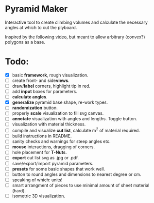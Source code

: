 # Pyramid Maker

Interactive tool to create climbing volumes and calculate the necessary angles at which to cut the plyboard.

Inspired by the [following video](https://www.youtube.com/watch?v=Lp2mkK2qPTc), but meant to allow arbitrary (convex?) polygons as a base.

# Todo:

- [x] basic **framework**, rough visualization.
- [ ] create front- and side**views**.
- [ ] draw/**label** corners, highlight tip in red.
- [ ] add **input** boxes for parameters.
- [ ] **calculate angles**.
- [x] **generalize** pyramid base shape, re-work types.
- [ ] **randomization** button.
- [ ] properly **scale** visualization to fill svg canvas.
- [ ] **annotate** visualization with angles and lengths. Toggle button.
- [ ] visualization with material thickness.
- [ ] compile and visualize **cut list**, calculate m<sup>2</sup> of material required.
- [ ] build instructions in README.
- [ ] sanity checks and warnings for steep angles etc.
- [ ] **mouse** interactions, dragging of corners.
- [ ] hole placement for **T-Nuts**.
- [ ] **export** cut list svg as .jpg or .pdf.
- [ ] save/export/import pyramid parameters.
- [ ] **presets** for some basic shapes that work well.
- [ ] button to round angles and dimensions to nearest degree or cm.
- [ ] speaking of which: units!
- [ ] smart arrangment of pieces to use minimal amount of sheet material (hard).
- [ ] isometric 3D visualization.
